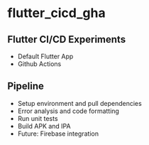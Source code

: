 # flutter_cicd_gha

## Flutter CI/CD Experiments

- Default Flutter App
- Github Actions

## Pipeline

- Setup environment and pull dependencies
- Error analysis and code formatting
- Run unit tests
- Build APK and IPA
- Future: Firebase integration

